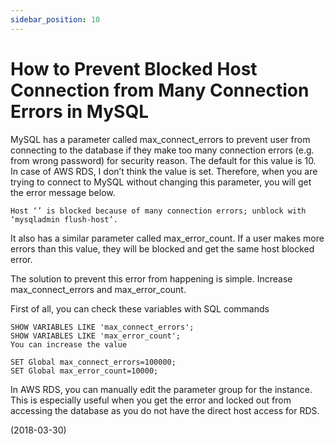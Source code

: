 ```yaml
---
sidebar_position: 10
---
```


# How to Prevent Blocked Host Connection from Many Connection Errors in MySQL

MySQL has a parameter called max_connect_errors to prevent user from connecting to the database if they make too many connection errors (e.g. from wrong password) for security reason. The default for this value is 10. In case of AWS RDS, I don’t think the value is set. Therefore, when you are trying to connect to MySQL without changing this parameter, you will get the error message below.

`Host ‘’ is blocked because of many connection errors; unblock with ‘mysqladmin flush-host’.`

It also has a similar parameter called max_error_count. If a user makes more errors than this value, they will be blocked and get the same host blocked error.

The solution to prevent this error from happening is simple. Increase max_connect_errors and max_error_count.

First of all, you can check these variables with SQL commands

```
SHOW VARIABLES LIKE 'max_connect_errors';
SHOW VARIABLES LIKE 'max_error_count';
You can increase the value

SET Global max_connect_errors=100000;
SET Global max_error_count=10000;
```

In AWS RDS, you can manually edit the parameter group for the instance. This is especially useful when you get the error and locked out from accessing the database as you do not have the direct host access for RDS.

(2018-03-30)
